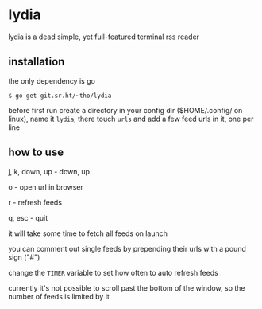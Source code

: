 # lydia

lydia is a dead simple, yet full-featured terminal rss reader

## installation

the only dependency is go

    $ go get git.sr.ht/~tho/lydia

before first run create a directory in your config dir ($HOME/.config/ on
linux), name it `lydia`, there touch `urls` and add a few feed urls in it,
one per line

## how to use
j, k, down, up - down, up

o - open url in browser

r - refresh feeds

q, esc - quit



it will take some time to fetch all feeds on launch

you can comment out single feeds by prepending their urls with a pound sign ("#")

change the `TIMER` variable to set how often to auto refresh feeds

currently it's not possible to scroll past the bottom of the window, so the
number of feeds is limited by it
